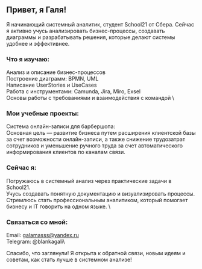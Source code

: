 ## Привет, я Галя! 
Я начинающий системный аналитик, студент School21 от Сбера. Сейчас я активно учусь анализировать бизнес-процессы, создавать диаграммы и разрабатывать решения, которые делают системы удобнее и эффективнее.

### Что я изучаю:
Анализ и описание бизнес-процессов \
Построение диаграмм: BPMN, UML \
Написание UserStories и UseCases \
Работа с инструментами: Camunda, Jira, Miro, Exsel \
Основы работы с требованиями и взаимодействия с командой \

### Мои учебные проекты:
Система онлайн-записи для барбершопа: \
Основная цель — развитие бизнеса путем расширения клиентской базы за счет возможности онлайн-записи, а также снижение трудозатрат сотрудников и уменьшение ручного труда за счет автоматического информирования клиентов по каналам связи. 


### Сейчас я:
Погружаюсь в системный анализ через практические задачи в School21. \
Учусь создавать понятную документацию и визуализировать процессы. \
Стремлюсь стать профессиональным аналитиком, который помогает бизнесу и IT говорить на одном языке. \

### Связаться со мной:
Email: galamasss@yandex.ru\
Telegram: @blankagali\

Спасибо, что заглянули! Я открыта к обратной связи, новым идеям и советам, как стать лучше в системном анализе!
